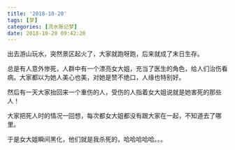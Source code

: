 ```yaml
---
title: '2018-10-20'
tags: [梦]
categories: [流水账记梦]
date: 2018-10-20 09:42:20
---
```

出去游山玩水，突然景区起火了，大家就跑呀跑，后来就成了末日生存。
<!--more-->
总是有人意外惨死，人群中有一个漂亮女大姐，充当了医生的角色，给人们治伤看病。大家都以为她人美心也美，对她是赞不绝口，人缘也特别好。

然后有一天大家抬回来一个重伤的人，受伤的人指着女大姐说就是她害死的那些人！

大家把死人时的情况一回想，每次都女大姐都没有跟大家在一起，不知道去了哪里。

于是女大姐瞬间黑化，他们就是我杀死的，哈哈哈哈哈。。。
